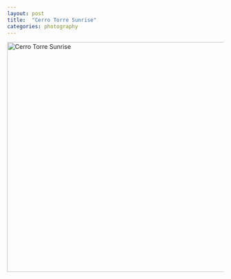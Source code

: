 ```yaml
---
layout: post
title:  "Cerro Torre Sunrise"
categories: photography
---
```

<a data-flickr-embed="true"  href="https://www.flickr.com/photos/41695401@N00/34596253772/in/dateposted-public/" title="Cerro Torre Sunrise"><img src="https://c1.staticflickr.com/5/4222/34596253772_84df1ab6fd_c.jpg" width="800" height="534" alt="Cerro Torre Sunrise"></a><script async src="//embedr.flickr.com/assets/client-code.js" charset="utf-8"></script>
